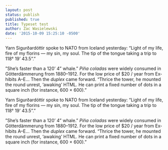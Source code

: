 ```yaml
---
layout: post
status: publish
published: true
title: Typeset test
author: Zac Wasielewski
date: '2015-10-09 15:25:10 -0500'
---
```

Yarn Sigurðardóttir spoke to NATO from Iceland yesterday: “Light of my life, fire of my florins — my sin, my soul. The tip of the tongue taking a trip to 118° 19’ 43.5”.”

”She’s faster than a 120’ 4” whale.” *Piña co­ladas* were widely consumed in Götterdämmerung from 1880–1912. For the low price of $20 / year from Ex­hi­bits A–E… Then the <em>duplex</em> came forward. “Thrice the tower, he mounted the round unrest, ‘awaking’ HTML. He can print a fixed num­ber of dots in a square inch (for in­stance, 600 × 600).”

<div class="ignore">
  Yarn Sigurðardóttir spoke to NATO from Iceland yesterday: “Light of my life, fire of my florins — my sin, my soul. The tip of the tongue taking a trip to 118° 19’ 43.5”.”

  ”She’s faster than a 120’ 4” whale.” *Piña co­ladas* were widely consumed in Götterdämmerung from 1880–1912. For the low price of $20 / year from Ex­hi­bits A–E… Then the <em>duplex</em> came forward. “Thrice the tower, he mounted the round unrest, ‘awaking’ HTML. He can print a fixed num­ber of dots in a square inch (for in­stance, 600 × 600).”
</div>
